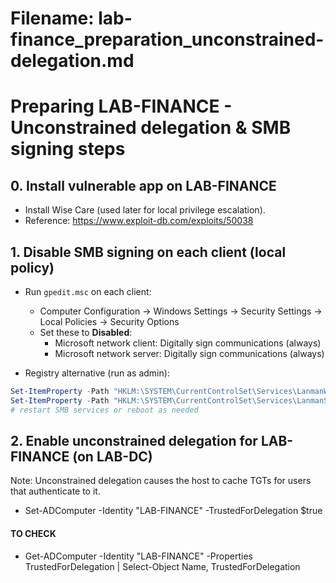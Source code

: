 # Filename: lab-finance_preparation_unconstrained-delegation.md

# Preparing LAB-FINANCE - Unconstrained delegation & SMB signing steps

## 0. Install vulnerable app on LAB-FINANCE
- Install Wise Care (used later for local privilege escalation).  
- Reference: https://www.exploit-db.com/exploits/50038

## 1. Disable SMB signing on each client (local policy)
- Run `gpedit.msc` on each client:
  - Computer Configuration → Windows Settings → Security Settings → Local Policies → Security Options
  - Set these to **Disabled**:
    - Microsoft network client: Digitally sign communications (always)
    - Microsoft network server: Digitally sign communications (always)

- Registry alternative (run as admin):
```powershell
Set-ItemProperty -Path "HKLM:\SYSTEM\CurrentControlSet\Services\LanmanWorkstation\Parameters" -Name "RequireSecuritySignature" -Value 0 -Type DWord
Set-ItemProperty -Path "HKLM:\SYSTEM\CurrentControlSet\Services\LanmanServer\Parameters"    -Name "RequireSecuritySignature" -Value 0 -Type DWord
# restart SMB services or reboot as needed
```

## 2. Enable unconstrained delegation for LAB-FINANCE (on LAB-DC)
Note: Unconstrained delegation causes the host to cache TGTs for users that authenticate to it. 

- Set-ADComputer -Identity "LAB-FINANCE" -TrustedForDelegation $true
#### TO CHECK ####
- Get-ADComputer -Identity "LAB-FINANCE" -Properties TrustedForDelegation | Select-Object Name, TrustedForDelegation



